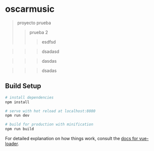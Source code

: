 # oscarmusic

> proyecto prueba 
>>prueba 2
>>>esdfsd

>>>dsadasd

>>>dasdas

>>>dsadas

## Build Setup

``` bash
# install dependencies
npm install

# serve with hot reload at localhost:8080
npm run dev

# build for production with minification
npm run build
```

For detailed explanation on how things work, consult the [docs for vue-loader](http://vuejs.github.io/vue-loader).
